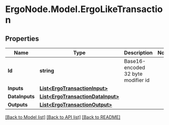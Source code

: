 # ErgoNode.Model.ErgoLikeTransaction

## Properties

Name | Type | Description | Notes
------------ | ------------- | ------------- | -------------
**Id** | **string** | Base16-encoded 32 byte modifier id | 
**Inputs** | [**List&lt;ErgoTransactionInput&gt;**](ErgoTransactionInput.md) |  | 
**DataInputs** | [**List&lt;ErgoTransactionDataInput&gt;**](ErgoTransactionDataInput.md) |  | 
**Outputs** | [**List&lt;ErgoTransactionOutput&gt;**](ErgoTransactionOutput.md) |  | 

[[Back to Model list]](../README.md#documentation-for-models) [[Back to API list]](../README.md#documentation-for-api-endpoints) [[Back to README]](../README.md)


